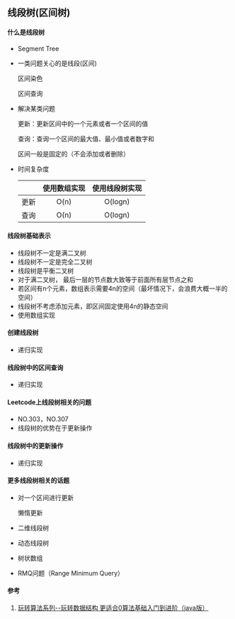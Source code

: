 ## 线段树(区间树)

#### 什么是线段树

- Segment Tree

- 一类问题关心的是线段(区间)

  区间染色

  区间查询

- 解决某类问题

  更新：更新区间中的一个元素或者一个区间的值

  查询：查询一个区间的最大值、最小值或者数字和

  区间一般是固定的（不会添加或者删除）

- 时间复杂度

  |      | 使用数组实现 | 使用线段树实现 |
  | :--: | :----------: | :------------: |
  | 更新 |     O(n)     |    O(logn)     |
  | 查询 |     O(n)     |    O(logn)     |



#### 线段树基础表示

- 线段树不一定是满二叉树
- 线段树不一定是完全二叉树
- 线段树是平衡二叉树
- 对于满二叉树， 最后一层的节点数大致等于前面所有层节点之和
- 若区间有n个元素，数组表示需要4n的空间（最坏情况下，会浪费大概一半的空间）
- 线段树不考虑添加元素，即区间固定使用4n的静态空间
- 使用数组实现



#### 创建线段树

- 递归实现



#### 线段树中的区间查询

- 递归实现



#### Leetcode上线段树相关的问题

- NO.303，NO.307
- 线段树的优势在于更新操作



#### 线段树中的更新操作

- 递归实现



#### 更多线段树相关的话题

- 对一个区间进行更新

  懒惰更新

- 二维线段树
- 动态线段树
- 树状数组
- RMQ问题（Range Minimum Query）



#### 参考

1. [玩转算法系列--玩转数据结构 更适合0算法基础入门到进阶（java版）](https://coding.imooc.com/class/207.html)

